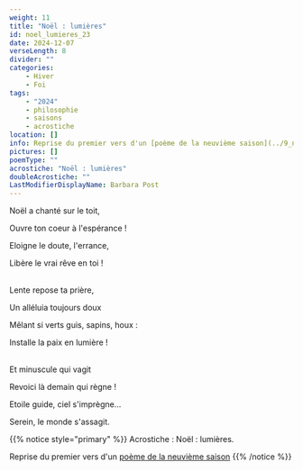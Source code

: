 ```yaml
---
weight: 11
title: "Noël : lumières"
id: noel_lumieres_23
date: 2024-12-07
verseLength: 8
divider: ""
categories:
    - Hiver
    - Foi
tags:
    - "2024"
    - philosophie
    - saisons
    - acrostiche
location: []
info: Reprise du premier vers d'un [poème de la neuvième saison](../9_neuvieme_saison/noel_enchante)
pictures: []
poemType: ""
acrostiche: "Noël : lumières"
doubleAcrostiche: ""
LastModifierDisplayName: Barbara Post
---
```

Noël a chanté sur le toit,

Ouvre ton coeur à l'espérance !

Eloigne le doute, l'errance,

Libère le vrai rêve en toi !

 \
Lente repose ta prière,

Un alléluia toujours doux

Mêlant si verts guis, sapins, houx :

Installe la paix en lumière !

 \
Et minuscule qui vagit

Revoici là demain qui règne !

Etoile guide, ciel s'imprègne...

Serein, le monde s'assagit.

{{% notice style="primary" %}}
Acrostiche : Noël : lumières.

Reprise du premier vers d'un [poème de la neuvième saison](../9_neuvieme_saison/noel_enchante)
{{% /notice %}}